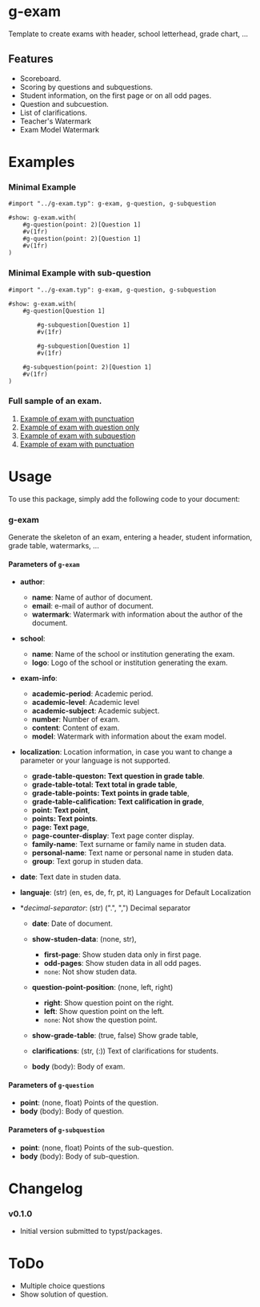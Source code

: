 # g-exam 

Template to create exams with header, school letterhead, grade chart, ...

## Features 

- Scoreboard.
- Scoring by questions and subquestions.
- Student information, on the first page or on all odd pages.
- Question and subcuestion.
- List of clarifications.
- Teacher's Watermark
- Exam Model Watermark


# Examples 

### Minimal Example

``` typ
#import "../g-exam.typ": g-exam, g-question, g-subquestion

#show: g-exam.with(
    #g-question(point: 2)[Question 1]
    #v(1fr)
    #g-question(point: 2)[Question 1]
    #v(1fr)
)
```

### Minimal Example with sub-question

``` typst
#import "../g-exam.typ": g-exam, g-question, g-subquestion

#show: g-exam.with(
    #g-question[Question 1]

        #g-subquestion[Question 1]
        #v(1fr)

        #g-subquestion[Question 1]
        #v(1fr)
    
    #g-subquestion(point: 2)[Question 1]
    #v(1fr)
)
```
### Full sample of an exam.

  1. [Example of exam with punctuation](examples/exam-001.pdf)
  1. [Example of exam with question only](examples/exam-002.pdf)
  1. [Example of exam with subquestion](examples/exam-003.pdf)
  1. [Example of exam with punctuation](examples/exam-005.pdf)


# Usage 

To use this package, simply add the following code to your document:

### g-exam

Generate the skeleton of an exam, entering a header, student information, grade table, watermarks, ...

#### Parameters of `g-exam`

  - **author**: 
    - **name**: Name of author of document.
    - **email**: e-mail of author of document. 
    - **watermark**: Watermark with information about the author of the document.

  - **school**: 
    - **name**: Name of the school or institution generating the exam.
    - **logo**: Logo of the school or institution generating the exam.

  - **exam-info**: 
    - **academic-period**: Academic period.
    - **academic-level**: Academic level
    - **academic-subject**: Academic subject.
    - **number**: Number of exam.
    - **content**: Content of exam.
    - **model**: Watermark with information about the exam model.

  - **localization**: Location information, in case you want to change a parameter or your language is not supported.
    - **grade-table-queston: Text question in grade table**.
    - **grade-table-total: Text total in grade table**,
    - **grade-table-points: Text points in grade table**,
    - **grade-table-calification: Text calification in grade**,
    - **point: Text point**,
    - **points: Text points**.
    - **page: Text page**,
    - **page-counter-display**: Text page conter display.
    - **family-name**: Text surname or family name in studen data.
    - **personal-name**: Text name or personal name in studen data.
    - **group**: Text gorup in studen data.
  - **date**: Text date in studen data.
  - **languaje**: (str) (en, es, de, fr, pt, it) Languages for Default Localization 
  - **decimal-separator*: (str) (".", ",") Decimal separator

    - **date**: Date of document.

    - **show-studen-data**: (none, str),
        - **first-page**: Show studen data only in first page.
        - **odd-pages**: Show studen data in all odd pages.
        - `none`: Not show studen data.
    - **question-point-position**: (none, left, right)
        - **right**: Show question point on the right.
        - **left**: Show question point on the left.
        - `none`: Not show the question point.
    - **show-grade-table**: (true, false) Show grade table,
    - **clarifications**: (str, (:)) Text of clarifications for students.
    - **body** (body): Body of exam.

#### Parameters of `g-question`

  - **point**: (none, float) Points of the question.
  - **body** (body): Body of question.

#### Parameters of `g-subquestion`

  - **point**: (none, float) Points of the sub-question.
  - **body** (body): Body of sub-question.

# Changelog

### v0.1.0

- Initial version submitted to typst/packages.

# ToDo

- Multiple choice questions
- Show solution of question.